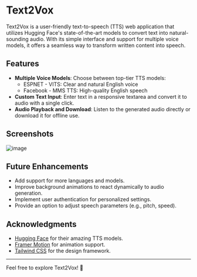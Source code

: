 # Text2Vox

Text2Vox is a user-friendly text-to-speech (TTS) web application that utilizes Hugging Face's state-of-the-art models to convert text into natural-sounding audio. With its simple interface and support for multiple voice models, it offers a seamless way to transform written content into speech.

## Features

- **Multiple Voice Models**: Choose between top-tier TTS models:
  - ESPNET - VITS: Clear and natural English voice
  - Facebook - MMS TTS: High-quality English speech
- **Custom Text Input**: Enter text in a responsive textarea and convert it to audio with a single click.
- **Audio Playback and Download**: Listen to the generated audio directly or download it for offline use.



## Screenshots

![image](https://github.com/user-attachments/assets/893fda6d-5103-4272-a790-cb273505a494)


## Future Enhancements

- Add support for more languages and models.
- Improve background animations to react dynamically to audio generation.
- Implement user authentication for personalized settings.
- Provide an option to adjust speech parameters (e.g., pitch, speed).


## Acknowledgments

- [Hugging Face](https://huggingface.co/) for their amazing TTS models.
- [Framer Motion](https://www.framer.com/motion/) for animation support.
- [Tailwind CSS](https://tailwindcss.com/) for the design framework.

---

Feel free to explore Text2Vox! 🚀

